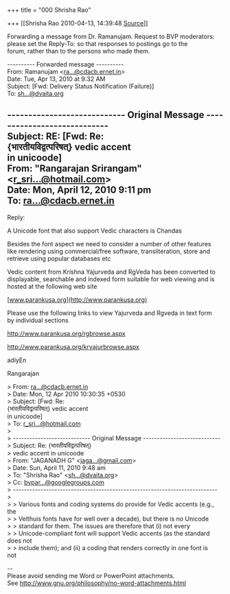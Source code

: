 +++
title = "000 Shrisha Rao"

+++
[[Shrisha Rao	2010-04-13, 14:39:48 [Source](https://groups.google.com/g/bvparishat/c/gFQ3y4goaK0)]]



Forwarding a message from Dr. Ramanujam. Request to BVP moderators:  
please set the Reply-To: so that responses to postings go to the  
forum, rather than to the persons who made them.

---------- Forwarded message ----------  
From: Ramanujam \<[ra...@cdacb.ernet.in]()\>  
Date: Tue, Apr 13, 2010 at 9:32 AM  
Subject: \[Fwd: Delivery Status Notification (Failure)\]  
To: [sh...@dvaita.org]()

---------------------------- Original Message ----------------------------  
Subject: RE: \[Fwd: Re:  
{भारतीयविद्वत्परिषत्} vedic accent  
in unicoode\]  
From:  "Rangarajan Srirangam" \<[r_sri...@hotmail.com]()\>  
Date:  Mon, April 12, 2010 9:11 pm  
To:   [ra...@cdacb.ernet.in]()  
--------------------------------------------------------------------------

  
Reply:

A Unicode font that also support Vedic characters is Chandas

Besides the font aspect we need to consider a number of other features  
like rendering using commercial/free software, transliteration, store and  
retrieve using popular databases etc

Vedic content from Krishna Yajurveda and RgVeda has been converted to  
displayable, searchable and indexed form suitable for web viewing and is  
hosted at the following web site

[www.parankusa.org](http://www.parankusa.org)

Please use the following links to view Yajurveda and Rgveda in text form  
by individual sections

<http://www.parankusa.org/rgbrowse.aspx>

<http://www.parankusa.org/kryajurbrowse.aspx>

  
adiyEn

Rangarajan

  
\> From: [ra...@cdacb.ernet.in]()  
\> Date: Mon, 12 Apr 2010 10:30:35 +0530  
\> Subject: \[Fwd: Re:  
{भारतीयविद्वत्परिषत्} vedic accent  
in unicoode\]  
\> To: [r_sri...@hotmail.com]()  
\>  
\> ---------------------------- Original Message ----------------------------  
\> Subject: Re: {भारतीयविद्वत्परिषत्}  
\> vedic accent in unicoode  
\> From: "JAGANADH G" \<[jaga...@gmail.com]()\>  
\> Date: Sun, April 11, 2010 9:48 am  
\> To: "Shrisha Rao" \<[sh...@dvaita.org]()\>  
\> Cc: [bvpar...@googlegroups.com]()  
\> --------------------------------------------------------------------------  
\>  
\> \> Various fonts and coding systems do provide for Vedic accents (e.g., the  
\> \> Velthuis fonts have for well over a decade), but there is no Unicode  
\> \> standard for them. The issues are therefore that (i) not every  
\> \> Unicode-compliant font will support Vedic accents (as the standard  
does not  
\> \> include them); and (ii) a coding that renders correctly in one font is  
not

--  
Please avoid sending me Word or PowerPoint attachments.  
See <http://www.gnu.org/philosophy/no-word-attachments.html>  

